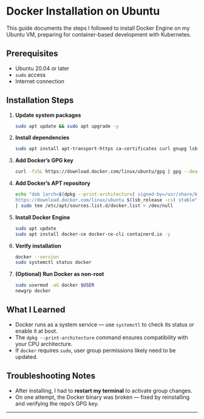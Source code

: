 # Docker Installation on Ubuntu

This guide documents the steps I followed to install Docker Engine on my Ubuntu VM, preparing for container-based development with Kubernetes.

##  Prerequisites

- Ubuntu 20.04 or later
- `sudo` access
- Internet connection

##  Installation Steps

1. **Update system packages**
   ```bash
   sudo apt update && sudo apt upgrade -y
   ```

2. **Install dependencies**
   ```bash
   sudo apt install apt-transport-https ca-certificates curl gnupg lsb-release -y
   ```

3. **Add Docker’s GPG key**
   ```bash
   curl -fsSL https://download.docker.com/linux/ubuntu/gpg | gpg --dearmor | sudo tee /usr/share/keyrings/docker-archive-keyring.gpg > /dev/null
   ```

4. **Add Docker’s APT repository**
   ```bash
   echo "deb [arch=$(dpkg --print-architecture) signed-by=/usr/share/keyrings/docker-archive-keyring.gpg] \
   https://download.docker.com/linux/ubuntu $(lsb_release -cs) stable" \
   | sudo tee /etc/apt/sources.list.d/docker.list > /dev/null
   ```

5. **Install Docker Engine**
   ```bash
   sudo apt update
   sudo apt install docker-ce docker-ce-cli containerd.io -y
   ```

6. **Verify installation**
   ```bash
   docker --version
   sudo systemctl status docker
   ```

7. **(Optional) Run Docker as non-root**
   ```bash
   sudo usermod -aG docker $USER
   newgrp docker
   ```

## What I Learned

- Docker runs as a system service — use `systemctl` to check its status or enable it at boot.
- The `dpkg --print-architecture` command ensures compatibility with your CPU architecture.
- If `docker` requires `sudo`, user group permissions likely need to be updated.

## Troubleshooting Notes

- After installing, I had to **restart my terminal** to activate group changes.
- On one attempt, the Docker binary was broken — fixed by reinstalling and verifying the repo’s GPG key.

---
